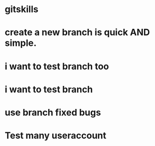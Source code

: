 # gitskills

# create a new branch is quick AND simple.

# i want to test branch too

# i want to test branch

# use branch fixed bugs

# Test many useraccount
